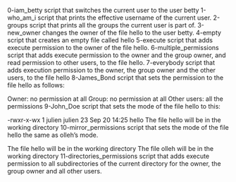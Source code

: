 
0-iam_betty script that switches the current user to the user betty
1-who_am_i  script that prints the effective username of the current user.
2-groups script that prints all the groups the current user is part of.
3-new_owner  changes the owner of the file hello to the user betty.
4-empty script that creates an empty file called hello
5-execute script that adds execute permission to the owner of the file hello.
6-multiple_permissions script that adds execute permission to the owner and the group owner, and read permission to other users, to the file hello.
7-everybody script that adds execution permission to the owner, the group owner and the other users, to the file hello
8-James_Bond  script that sets the permission to the file hello as follows:

Owner: no permission at all
Group: no permission at all
Other users: all the permissions
9-John_Doe script that sets the mode of the file hello to this:

-rwxr-x-wx 1 julien julien 23 Sep 20 14:25 hello
The file hello will be in the working directory
10-mirror_permissions script that sets the mode of the file hello the same as olleh’s mode.

The file hello will be in the working directory
The file olleh will be in the working directory
11-directories_permissions script that adds execute permission to all subdirectories of the current directory for the owner, the group owner and all other users.

